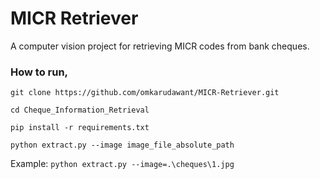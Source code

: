 # MICR Retriever

A computer vision project for retrieving MICR codes from bank cheques.

### How to run,


   `git clone https://github.com/omkarudawant/MICR-Retriever.git`

   `cd Cheque_Information_Retrieval`

   `pip install -r requirements.txt`

   `python extract.py --image image_file_absolute_path`

   Example: `python extract.py --image=.\cheques\1.jpg`
